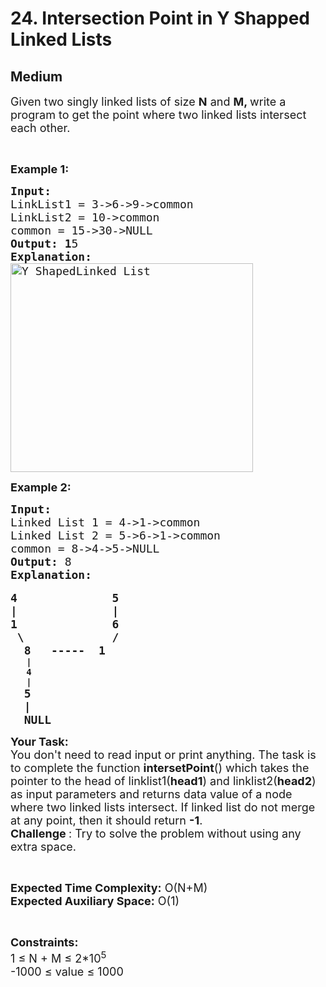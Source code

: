 # 24. Intersection Point in Y Shapped Linked Lists
## Medium 
<div class="problem-statement" style="user-select: auto;">
                <p style="user-select: auto;"></p><p style="user-select: auto;"><span style="font-size: 18px; user-select: auto;">Given two singly linked lists of size <strong style="user-select: auto;">N</strong> and <strong style="user-select: auto;">M, </strong>write a program to get the point where two linked lists intersect each other.</span></p>

<p style="user-select: auto;">&nbsp;</p>

<p style="user-select: auto;"><span style="font-size: 18px; user-select: auto;"><strong style="user-select: auto;">Example 1:</strong></span></p>

<pre style="user-select: auto;"><span style="font-size: 18px; user-select: auto;"><strong style="user-select: auto;">Input:</strong><strong style="user-select: auto;">
</strong>LinkList1 = 3-&gt;6-&gt;9-&gt;common
LinkList2 = 10-&gt;common
common = 15-&gt;30-&gt;NULL
<strong style="user-select: auto;">Output: 1</strong>5
<strong style="user-select: auto;">Explanation:
</strong><img alt="Y ShapedLinked List" class="aligncenter size-full wp-image-2753 img-responsive" src="https://contribute.geeksforgeeks.org/wp-content/uploads/linked.jpg" style="height: 334px; width: 388px; user-select: auto;" title="Y ShapedLinked List"></span>
</pre>

<p style="user-select: auto;"><span style="font-size: 18px; user-select: auto;"><strong style="user-select: auto;">Example 2:</strong></span></p>

<pre style="user-select: auto;"><span style="font-size: 18px; user-select: auto;"><strong style="user-select: auto;">Input: 
</strong>Linked List 1 = 4-&gt;1-&gt;common
Linked List 2 = 5-&gt;6-&gt;1-&gt;common
common = 8-&gt;4-&gt;5-&gt;NULL
<strong style="user-select: auto;">Output: </strong>8
<strong style="user-select: auto;">Explanation: </strong></span>

<span style="font-size: 18px; user-select: auto;"><strong style="user-select: auto;">4              5</strong></span>
<span style="font-size: 18px; user-select: auto;"><strong style="user-select: auto;">|              |</strong></span>
<span style="font-size: 18px; user-select: auto;"><strong style="user-select: auto;">1              6
</strong></span><span style="font-size: 18px; user-select: auto;"><strong style="user-select: auto;"> \             /</strong></span>
<span style="font-size: 18px; user-select: auto;"><strong style="user-select: auto;">  8   -----  1 </strong></span>
   <strong style="user-select: auto;">|</strong>
   <strong style="user-select: auto;">4</strong>
   <strong style="user-select: auto;">|
</strong><span style="font-size: 18px; user-select: auto;"><strong style="user-select: auto;">  5</strong></span>
<span style="font-size: 18px; user-select: auto;"><strong style="user-select: auto;">  |</strong></span>
<span style="font-size: 18px; user-select: auto;"><strong style="user-select: auto;">  NULL       </strong></span></pre>

<p style="user-select: auto;"><span style="font-size: 18px; user-select: auto;"><strong style="user-select: auto;">Your Task:</strong><br style="user-select: auto;">
You don't need to read input or print anything. The task is to complete the function <strong style="user-select: auto;">intersetPoint</strong>() which takes the pointer to the head of linklist1(<strong style="user-select: auto;">head1</strong>) and linklist2(<strong style="user-select: auto;">head2</strong>) as input parameters and&nbsp;returns data value of a node where two linked lists intersect. If linked list do not merge at any point, then it should&nbsp;return <strong style="user-select: auto;">-1</strong>.</span><br style="user-select: auto;">
<span style="font-size: 18px; user-select: auto;"><strong style="user-select: auto;">Challenge </strong>: Try to solve the problem without using any extra space.</span></p>

<p style="user-select: auto;">&nbsp;</p>

<p style="user-select: auto;"><span style="font-size: 18px; user-select: auto;"><strong style="user-select: auto;">Expected Time Complexity:</strong>&nbsp;O(N+M)<br style="user-select: auto;">
<strong style="user-select: auto;">Expected Auxiliary Space:</strong>&nbsp;O(1)</span></p>

<p style="user-select: auto;">&nbsp;</p>

<p style="user-select: auto;"><span style="font-size: 18px; user-select: auto;"><strong style="user-select: auto;">Constraints:</strong><br style="user-select: auto;">
1 ≤ N + M ≤&nbsp;2*10<sup style="user-select: auto;">5</sup><br style="user-select: auto;">
-1000&nbsp;≤&nbsp;value ≤&nbsp;1000</span></p>

<p style="user-select: auto;">&nbsp;</p>
 <p style="user-select: auto;"></p>
            </div>